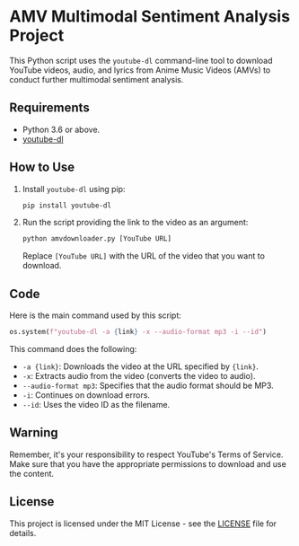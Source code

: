 # AMV Multimodal Sentiment Analysis Project

This Python script uses the `youtube-dl` command-line tool to download YouTube videos, audio, and lyrics from Anime Music Videos (AMVs) to conduct further multimodal sentiment analysis.

## Requirements

- Python 3.6 or above.
- [youtube-dl](https://github.com/ytdl-org/youtube-dl)

## How to Use

1. Install `youtube-dl` using pip:

   ```bash
   pip install youtube-dl
   ```

2. Run the script providing the link to the video as an argument:

   ```bash
   python amvdownloader.py [YouTube URL]
   ```

   Replace `[YouTube URL]` with the URL of the video that you want to download.

## Code

Here is the main command used by this script:

```python
os.system(f"youtube-dl -a {link} -x --audio-format mp3 -i --id")
```

This command does the following:

- `-a {link}`: Downloads the video at the URL specified by `{link}`.
- `-x`: Extracts audio from the video (converts the video to audio).
- `--audio-format mp3`: Specifies that the audio format should be MP3.
- `-i`: Continues on download errors.
- `--id`: Uses the video ID as the filename.

## Warning

Remember, it's your responsibility to respect YouTube's Terms of Service. Make sure that you have the appropriate permissions to download and use the content.

## License

This project is licensed under the MIT License - see the [LICENSE](LICENSE) file for details.
